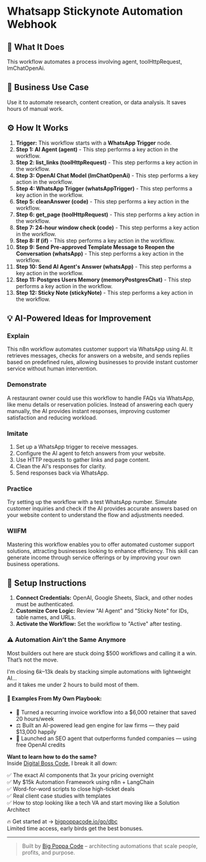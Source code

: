 # Whatsapp Stickynote Automation Webhook

## 🚀 What It Does
This workflow automates a process involving agent, toolHttpRequest, lmChatOpenAi.

## 💼 Business Use Case
Use it to automate research, content creation, or data analysis. It saves hours of manual work.

## ⚙️ How It Works
1.  **Trigger:** This workflow starts with a **WhatsApp Trigger** node.
2. **Step 1: AI Agent (agent)** - This step performs a key action in the workflow.
3. **Step 2: list_links (toolHttpRequest)** - This step performs a key action in the workflow.
4. **Step 3: OpenAI Chat Model (lmChatOpenAi)** - This step performs a key action in the workflow.
5. **Step 4: WhatsApp Trigger (whatsAppTrigger)** - This step performs a key action in the workflow.
6. **Step 5: cleanAnswer (code)** - This step performs a key action in the workflow.
7. **Step 6: get_page (toolHttpRequest)** - This step performs a key action in the workflow.
8. **Step 7: 24-hour window check (code)** - This step performs a key action in the workflow.
9. **Step 8: If (if)** - This step performs a key action in the workflow.
10. **Step 9: Send Pre-approved Template Message to Reopen the Conversation (whatsApp)** - This step performs a key action in the workflow.
11. **Step 10: Send AI Agent's Answer (whatsApp)** - This step performs a key action in the workflow.
12. **Step 11: Postgres Users Memory (memoryPostgresChat)** - This step performs a key action in the workflow.
13. **Step 12: Sticky Note (stickyNote)** - This step performs a key action in the workflow.

## 💡 AI-Powered Ideas for Improvement
### Explain
This n8n workflow automates customer support via WhatsApp using AI. It retrieves messages, checks for answers on a website, and sends replies based on predefined rules, allowing businesses to provide instant customer service without human intervention.

### Demonstrate
A restaurant owner could use this workflow to handle FAQs via WhatsApp, like menu details or reservation policies. Instead of answering each query manually, the AI provides instant responses, improving customer satisfaction and reducing workload.

### Imitate
1. Set up a WhatsApp trigger to receive messages.
2. Configure the AI agent to fetch answers from your website.
3. Use HTTP requests to gather links and page content.
4. Clean the AI's responses for clarity.
5. Send responses back via WhatsApp.

### Practice
Try setting up the workflow with a test WhatsApp number. Simulate customer inquiries and check if the AI provides accurate answers based on your website content to understand the flow and adjustments needed.

### WIIFM
Mastering this workflow enables you to offer automated customer support solutions, attracting businesses looking to enhance efficiency. This skill can generate income through service offerings or by improving your own business operations.

## 🔧 Setup Instructions
1. **Connect Credentials:** OpenAI, Google Sheets, Slack, and other nodes must be authenticated.
2. **Customize Core Logic:** Review "AI Agent" and "Sticky Note" for IDs, table names, and URLs.
3. **Activate the Workflow:** Set the workflow to "Active" after testing.

### ⚠️ Automation Ain’t the Same Anymore

Most builders out here are stuck doing $500 workflows and calling it a win.  
That’s not the move.  

I'm closing $6k–$13k deals by stacking simple automations with lightweight AI...  
and it takes me under 2 hours to build most of them.

#### 🧠 Examples From My Own Playbook:
- 🔁 Turned a recurring invoice workflow into a $6,000 retainer that saved 20 hours/week  
- ⚖️ Built an AI-powered lead gen engine for law firms — they paid $13,000 happily  
- 🚀 Launched an SEO agent that outperforms funded companies — using free OpenAI credits  

**Want to learn how to do the same?**  
Inside [Digital Boss Code](https://bigpoppacode.io/go/dbc), I break it all down:

✅ The exact AI components that 3x your pricing overnight  
✅ My $15k Automation Framework using n8n + LangChain  
✅ Word-for-word scripts to close high-ticket deals  
✅ Real client case studies with templates  
✅ How to stop looking like a tech VA and start moving like a Solution Architect  

🔥 Get started at → [bigpoppacode.io/go/dbc](https://bigpoppacode.io/go/dbc)  
Limited time access, early birds get the best bonuses.

---
> Built by [Big Poppa Code](https://bigpoppacode.io) – architecting automations that scale people, profits, and purpose.
